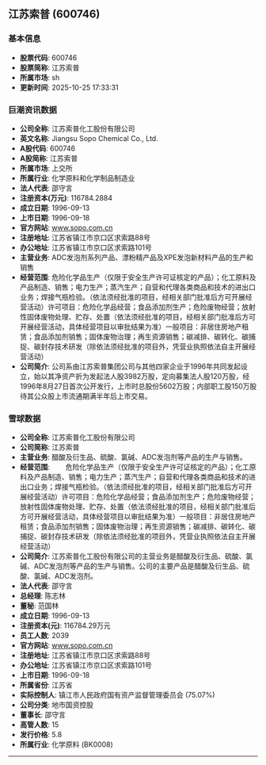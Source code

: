 ## 江苏索普 (600746)

### 基本信息

- **股票代码**: 600746
- **股票简称**: 江苏索普
- **所属市场**: sh
- **更新时间**: 2025-10-25 17:33:31

### 巨潮资讯数据

- **公司全称**: 江苏索普化工股份有限公司
- **英文名称**: Jiangsu Sopo Chemical Co., Ltd.
- **A股代码**: 600746
- **A股简称**: 江苏索普
- **所属市场**: 上交所
- **所属行业**: 化学原料和化学制品制造业
- **法人代表**: 邵守言
- **注册资本(万元)**: 116784.2884
- **成立日期**: 1996-09-13
- **上市日期**: 1996-09-18
- **官方网站**: www.sopo.com.cn
- **注册地址**: 江苏省镇江市京口区求索路88号
- **办公地址**: 江苏省镇江市京口区求索路101号
- **主营业务**: ADC发泡剂系列产品、漂粉精产品及XPE发泡新材料产品的生产和销售
- **经营范围**: 危险化学品生产（仅限于安全生产许可证核定的产品）；化工原料及产品制造、销售；电力生产；蒸汽生产；自营和代理各类商品和技术的进出口业务；焊接气瓶检验。（依法须经批准的项目，经相关部门批准后方可开展经营活动）许可项目：危险化学品经营；食品添加剂生产；危险废物经营；放射性固体废物处理、贮存、处置（依法须经批准的项目，经相关部门批准后方可开展经营活动，具体经营项目以审批结果为准）一般项目：非居住房地产租赁；食品添加剂销售；固体废物治理；再生资源销售；碳减排、碳转化、碳捕捉、碳封存技术研发（除依法须经批准的项目外，凭营业执照依法自主开展经营活动）
- **公司简介**: 公司系由江苏索普集团公司与其他四家企业于1996年共同发起设立，始以其净资产折为发起法人股3982万股，定向募集法人股120万股，经1996年8月27日首次公开发行，上市时总股份5602万股；内部职工股150万股待其公众股上市流通期满半年后上市交易。

### 雪球数据

- **公司全称**: 江苏索普化工股份有限公司
- **公司简称**: 江苏索普
- **主营业务**: 醋酸及衍生品、硫酸、氯碱、ADC发泡剂等产品的生产与销售。
- **经营范围**: 　　危险化学品生产（仅限于安全生产许可证核定的产品）；化工原料及产品制造、销售；电力生产；蒸汽生产；自营和代理各类商品和技术的进出口业务；焊接气瓶检验。（依法须经批准的项目，经相关部门批准后方可开展经营活动）许可项目：危险化学品经营；食品添加剂生产；危险废物经营；放射性固体废物处理、贮存、处置（依法须经批准的项目，经相关部门批准后方可开展经营活动，具体经营项目以审批结果为准）一般项目：非居住房地产租赁；食品添加剂销售；固体废物治理；再生资源销售；碳减排、碳转化、碳捕捉、碳封存技术研发（除依法须经批准的项目外，凭营业执照依法自主开展经营活动）
- **公司简介**: 江苏索普化工股份有限公司的主营业务是醋酸及衍生品、硫酸、氯碱、ADC发泡剂等产品的生产与销售。公司的主要产品是醋酸及衍生品、硫酸、氯碱、ADC发泡剂。
- **法人代表**: 邵守言
- **总经理**: 陈志林
- **董秘**: 范国林
- **成立日期**: 1996-09-13
- **注册资本(元)**: 116784.29万元
- **员工人数**: 2039
- **官方网站**: www.sopo.com.cn
- **注册地址**: 江苏省镇江市京口区求索路88号
- **办公地址**: 江苏省镇江市京口区求索路101号
- **上市日期**: 1996-09-18
- **所属省份**: 江苏省
- **实际控制人**: 镇江市人民政府国有资产监督管理委员会 (75.07%)
- **公司分类**: 地市国资控股
- **董事长**: 邵守言
- **高管人数**: 15
- **发行价格**: 5.8
- **所属行业**: 化学原料 (BK0008)

---